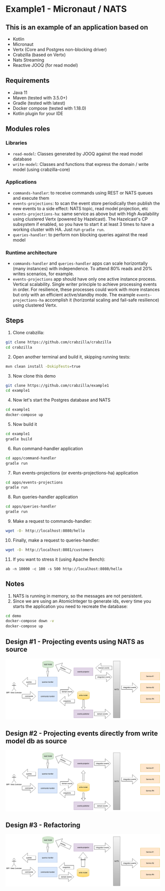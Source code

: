 # Example1 - Micronaut / NATS

## This is an example of an application based on

* Kotlin
* Micronaut
* Vertx (Core and Postgres non-blocking driver)
* Crabzilla (based on Vertx)
* Nats Streaming
* Reactive JOOQ (for read model)

## Requirements

* Java 11
* Maven (tested with 3.5.0+)
* Gradle (tested with latest)
* Docker compose (tested with 1.18.0)
* Kotlin plugin for your IDE

## Modules roles

### Libraries
* `read-model`: Classes generated by JOOQ against the read model database
* `write-model`: Classes and functions that express the domain / write model (using crabzilla-core)

### Applications
* `commands-handler`: to receive commands using REST or NATS queues and execute them
* `events-projections`: to scan the event store periodically then publish the new events to a side effect: NATS topic, read model projection, etc
* `events-projections-ha`: same service as above but with High Availability using clustered Vertx (powered by Hazelcast). The Hazelcast's CP subsystem if enabled, so you have to start it at least 3 times to have a working cluster with HA. Just run `gradle run`.
* `queries-handler`: to perform non blocking queries against the read model

### Runtime architecture
* `commands-handler` and `queries-handler` apps can scale horizontally (many instances) with independence. To attend 80% reads and 20% writes scenarios, for example.
* `events-projections` app should have only one active instance process. Vertical scalability. Single writer principle to achieve processing events in order. For resilience, these processes could work with more instances but only with an efficient active/standby mode. The example `events-projections-ha` accomplish it (horizontal scaling and fail-safe resilience) using clustered Vertx.

## Steps

1. Clone crabzilla:

```bash
git clone https://github.com/crabzilla/crabzilla
cd crabzilla
```

2. Open another terminal and build it, skipping running tests:

```bash
mvn clean install -DskipTests=true
```

3. Now clone this demo

```bash
git clone https://github.com/crabzilla/example1
cd example1
```


4. Now let's start the Postgres database and NATS

```bash
cd example1
docker-compose up
```


5. Now build it

```bash
cd example1
gradle build
```

6. Run command-handler application

```bash
cd apps/command-handler
gradle run
```

7. Run events-projections (or events-projections-ha) application

```bash
cd apps/events-projections
gradle run
```


8. Run queries-handler application

```bash
cd apps/queries-handler
gradle run
```


9. Make a request to commands-handler:

```bash
wget -O- http://localhost:8080/hello
```

10. Finally, make a request to queries-handler:

```bash
wget -O- http://localhost:8081/customers
```

11. If you want to stress it (using Apache Bench):

```
ab -n 10000 -c 100 -s 500 http://localhost:8080/hello
```

## Notes

1. NATS is running in memory, so the messages are not persistent.
2. Since we are using an AtomicInteger to generate ids, every time you starts the application you need to recreate the database:

```bash
cd demo
docker-compose down -v
docker-compose up
```

## Design #1 - Projecting events using NATS as source

![GitHub Logo](/cqrs-arch-nats.png)

## Design #2 - Projecting events directly from write model db as source

![GitHub Logo](/cqrs-arch-db.png)

## Design #3 - Refactoring

![GitHub Logo](/cqrs-3.png)
